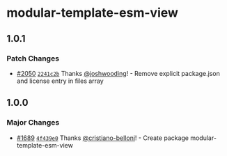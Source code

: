 # modular-template-esm-view

## 1.0.1

### Patch Changes

- [#2050](https://github.com/jpmorganchase/modular/pull/2050)
  [`2241c2b`](https://github.com/jpmorganchase/modular/commit/2241c2b2c900e21fd1cc29f1d3e6d75c6f6ec372)
  Thanks [@joshwooding](https://github.com/joshwooding)! - Remove explicit
  package.json and license entry in files array

## 1.0.0

### Major Changes

- [#1689](https://github.com/jpmorganchase/modular/pull/1689)
  [`4f439e0`](https://github.com/jpmorganchase/modular/commit/4f439e0aa950562e8ad231273af9eb0d6ce592c9)
  Thanks [@cristiano-belloni](https://github.com/cristiano-belloni)! - Create
  package modular-template-esm-view
